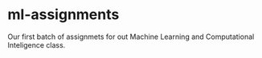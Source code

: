 # ml-assignments

Our first batch of assignmets for out Machine Learning and Computational Inteligence class.
